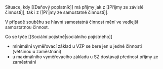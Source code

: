 Situace, kdy [[Daňový poplatník]] má příjmy jak z [[Příjmy ze závislé činnosti]], tak i z [[Příjmy ze samostatné činnosti]]. 

V případě souběhu se hlavní samostatná činnost mění ve vedlejší samostatnou činnost.

Co se týče [[Sociální pojistné|sociálního pojistného]]
- minimální vyměřovací základ u VZP se bere jen u jedné činnosti (většinou u zaměstnání)
- u maximálního vyměřovacího základu u SZ dostávají přednost příjmy ze zaměstnání
